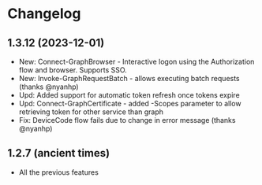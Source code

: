 ﻿# Changelog

## 1.3.12 (2023-12-01)

+ New: Connect-GraphBrowser - Interactive logon using the Authorization flow and browser. Supports SSO.
+ New: Invoke-GraphRequestBatch - allows executing batch requests (thanks @nyanhp)
+ Upd: Added support for automatic token refresh once tokens expire
+ Upd: Connect-GraphCertificate - added -Scopes parameter to allow retrieving token for other service than graph
+ Fix: DeviceCode flow fails due to change in error message (thanks @nyanhp)

## 1.2.7 (ancient times)

+ All the previous features
